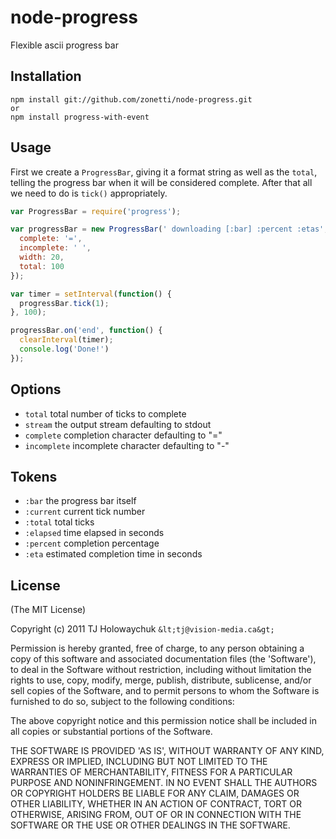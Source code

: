 # node-progress

  Flexible ascii progress bar

## Installation

    npm install git://github.com/zonetti/node-progress.git
    or
    npm install progress-with-event

## Usage

   First we create a `ProgressBar`, giving it a format string
   as well as the `total`, telling the progress bar when it will
   be considered complete. After that all we need to do is `tick()` appropriately. 

```javascript
var ProgressBar = require('progress');

var progressBar = new ProgressBar(' downloading [:bar] :percent :etas', {
  complete: '=',
  incomplete: ' ',
  width: 20,
  total: 100
});

var timer = setInterval(function() {
  progressBar.tick(1);
}, 100);

progressBar.on('end', function() {
  clearInterval(timer);
  console.log('Done!')
});
```

## Options

  - `total` total number of ticks to complete
  - `stream` the output stream defaulting to stdout
  - `complete` completion character defaulting to "="
  - `incomplete` incomplete character defaulting to "-"

## Tokens

  - `:bar` the progress bar itself
  - `:current` current tick number
  - `:total` total ticks
  - `:elapsed` time elapsed in seconds
  - `:percent` completion percentage
  - `:eta` estimated completion time in seconds

## License 

(The MIT License)

Copyright (c) 2011 TJ Holowaychuk `&lt;tj@vision-media.ca&gt;`

Permission is hereby granted, free of charge, to any person obtaining
a copy of this software and associated documentation files (the
'Software'), to deal in the Software without restriction, including
without limitation the rights to use, copy, modify, merge, publish,
distribute, sublicense, and/or sell copies of the Software, and to
permit persons to whom the Software is furnished to do so, subject to
the following conditions:

The above copyright notice and this permission notice shall be
included in all copies or substantial portions of the Software.

THE SOFTWARE IS PROVIDED 'AS IS', WITHOUT WARRANTY OF ANY KIND,
EXPRESS OR IMPLIED, INCLUDING BUT NOT LIMITED TO THE WARRANTIES OF
MERCHANTABILITY, FITNESS FOR A PARTICULAR PURPOSE AND NONINFRINGEMENT.
IN NO EVENT SHALL THE AUTHORS OR COPYRIGHT HOLDERS BE LIABLE FOR ANY
CLAIM, DAMAGES OR OTHER LIABILITY, WHETHER IN AN ACTION OF CONTRACT,
TORT OR OTHERWISE, ARISING FROM, OUT OF OR IN CONNECTION WITH THE
SOFTWARE OR THE USE OR OTHER DEALINGS IN THE SOFTWARE.